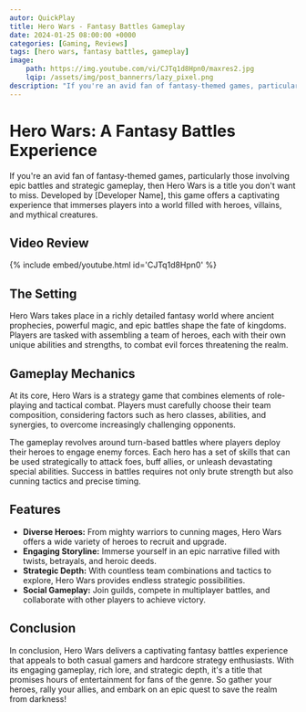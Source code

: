 ```yaml
---
autor: QuickPlay
title: Hero Wars - Fantasy Battles Gameplay
date: 2024-01-25 08:00:00 +0000
categories: [Gaming, Reviews]
tags: [hero wars, fantasy battles, gameplay]
image: 
    path: https://img.youtube.com/vi/CJTq1d8Hpn0/maxres2.jpg
    lqip: /assets/img/post_bannerrs/lazy_pixel.png
description: "If you're an avid fan of fantasy-themed games, particularly those involving epic battles and strategic gameplay, then Hero Wars is a title you don't want to miss. Developed by [Developer Name], this game offers a captivating experience that immerses players into a world filled with heroes, villains, and mythical creatures."
---
```


# Hero Wars: A Fantasy Battles Experience

If you're an avid fan of fantasy-themed games, particularly those involving epic battles and strategic gameplay, then Hero Wars is a title you don't want to miss. Developed by [Developer Name], this game offers a captivating experience that immerses players into a world filled with heroes, villains, and mythical creatures.

## Video Review

{% include embed/youtube.html id='CJTq1d8Hpn0' %}

## The Setting

Hero Wars takes place in a richly detailed fantasy world where ancient prophecies, powerful magic, and epic battles shape the fate of kingdoms. Players are tasked with assembling a team of heroes, each with their own unique abilities and strengths, to combat evil forces threatening the realm.

## Gameplay Mechanics

At its core, Hero Wars is a strategy game that combines elements of role-playing and tactical combat. Players must carefully choose their team composition, considering factors such as hero classes, abilities, and synergies, to overcome increasingly challenging opponents.

The gameplay revolves around turn-based battles where players deploy their heroes to engage enemy forces. Each hero has a set of skills that can be used strategically to attack foes, buff allies, or unleash devastating special abilities. Success in battles requires not only brute strength but also cunning tactics and precise timing.

## Features

- **Diverse Heroes:** From mighty warriors to cunning mages, Hero Wars offers a wide variety of heroes to recruit and upgrade.
- **Engaging Storyline:** Immerse yourself in an epic narrative filled with twists, betrayals, and heroic deeds.
- **Strategic Depth:** With countless team combinations and tactics to explore, Hero Wars provides endless strategic possibilities.
- **Social Gameplay:** Join guilds, compete in multiplayer battles, and collaborate with other players to achieve victory.

## Conclusion

In conclusion, Hero Wars delivers a captivating fantasy battles experience that appeals to both casual gamers and hardcore strategy enthusiasts. With its engaging gameplay, rich lore, and strategic depth, it's a title that promises hours of entertainment for fans of the genre. So gather your heroes, rally your allies, and embark on an epic quest to save the realm from darkness!
